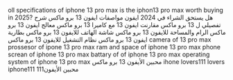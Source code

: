 oll specifications of iphone 13 pro max 
is the iphon13 pro max worth buying in 2025?
هل يستحق الشراء في 2024 ايفون
مواصفات ايفون 13 برو ماكس 
شرح تفصيلي ل 13 برو ماكس
مقارنت ايفون 13 مع
كاميرا 13 برو ماكس 
معالج ايفون 13 برو ماكس 
الرام والمساحة للايفون 13 برو ماكس 
شاشة الهاتف للايفون 13 برو ماكس 
بطارية ايفون 13 برو ماكس 
نظام التشغيل للايفون 13 برو ماكس
camera of 13 pro max 
prossesor of ipone 13 pro max 
ram and space of iphone 13 pro max 
phone screan of iphone 13 pro max 
battary of of iphone 13 pro max 
operating system of iphone 13 pro max
محبين الأيفون 13 برو ماكس
ihone lovers111
lovers iphone111
محبين الأيفون111

